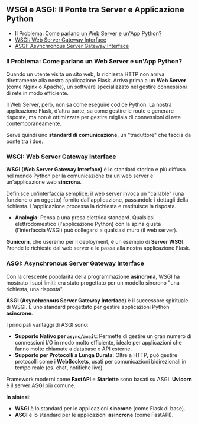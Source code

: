 ## WSGI e ASGI: Il Ponte tra Server e Applicazione Python <!-- omit in toc -->

- [Il Problema: Come parlano un Web Server e un'App Python?](#il-problema-come-parlano-un-web-server-e-unapp-python)
- [WSGI: Web Server Gateway Interface](#wsgi-web-server-gateway-interface)
- [ASGI: Asynchronous Server Gateway Interface](#asgi-asynchronous-server-gateway-interface)

### Il Problema: Come parlano un Web Server e un'App Python?

Quando un utente visita un sito web, la richiesta HTTP non arriva direttamente alla nostra applicazione Flask. Arriva prima a un **Web Server** (come Nginx o Apache), un software specializzato nel gestire connessioni di rete in modo efficiente.

Il Web Server, però, non sa come eseguire codice Python. La nostra applicazione Flask, d'altra parte, sa come gestire le route e generare risposte, ma non è ottimizzata per gestire migliaia di connessioni di rete contemporaneamente.

Serve quindi uno **standard di comunicazione**, un "traduttore" che faccia da ponte tra i due.

### WSGI: Web Server Gateway Interface

**WSGI (Web Server Gateway Interface)** è lo standard storico e più diffuso nel mondo Python per la comunicazione tra un web server e un'applicazione web **sincrona**.

Definisce un'interfaccia semplice: il web server invoca un "callable" (una funzione o un oggetto) fornito dall'applicazione, passandole i dettagli della richiesta. L'applicazione processa la richiesta e restituisce la risposta.

- **Analogia**: Pensa a una presa elettrica standard. Qualsiasi elettrodomestico (l'applicazione Python) con la spina giusta (l'interfaccia WSGI) può collegarsi a qualsiasi muro (il web server).

**Gunicorn**, che useremo per il deployment, è un esempio di **Server WSGI**. Prende le richieste dal web server e le passa alla nostra applicazione Flask.

### ASGI: Asynchronous Server Gateway Interface

Con la crescente popolarità della programmazione **asincrona**, WSGI ha mostrato i suoi limiti: era stato progettato per un modello sincrono "una richiesta, una risposta".

**ASGI (Asynchronous Server Gateway Interface)** è il successore spirituale di WSGI. È uno standard progettato per gestire applicazioni Python **asincrone**.

I principali vantaggi di ASGI sono:

- **Supporto Nativo per `async/await`**: Permette di gestire un gran numero di connessioni I/O in modo molto efficiente, ideale per applicazioni che fanno molte chiamate a database o API esterne.
- **Supporto per Protocolli a Lunga Durata**: Oltre a HTTP, può gestire protocolli come i **WebSockets**, usati per comunicazioni bidirezionali in tempo reale (es. chat, notifiche live).

Framework moderni come **FastAPI** e **Starlette** sono basati su ASGI. **Uvicorn** è il server ASGI più comune.

**In sintesi**:

- **WSGI** è lo standard per le applicazioni **sincrone** (come Flask di base).
- **ASGI** è lo standard per le applicazioni **asincrone** (come FastAPI).
